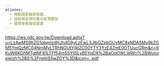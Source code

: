 ```yaml
---
aliases:
  - 推動國家融資保證，
  - 協助資金導向重大經濟建設
  - 國發會產業發展處
---
```


https://ws.ndc.gov.tw/Download.ashx?u=LzAwMS9hZG1pbmlzdHJhdG9yLzEwL3JlbGZpbGUvMC8xNDA5My9kZGM5YmQzMC04NmMyLTRhNGUtYjRiZC00YTY3YzE4ZmE0OTUucGRm&n=6KuW6KGhMTgtNF81LTFf54m55Yil5LyB5YqDX%2BaOqOWLleWci%2BWutuiejeizh%2BS%2FneitiS5wZGY%3D&icon=..pdf